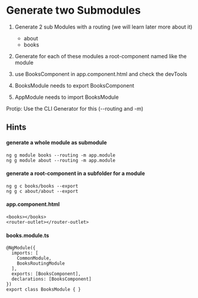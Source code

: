 # Generate two Submodules

1. Generate 2 sub Modules with a routing (we will learn later more about it)
    - about
    - books
    
2. Generate for each of these modules a root-component named like the module
3. use BooksComponent in app.component.html and check the devTools
4. BooksModule needs to export BooksComponent
5. AppModule needs to import BooksModule

Protip: Use the CLI Generator for this (--routing and -m)

## Hints

#### generate a whole module as submodule
```
ng g module books --routing -m app.module
ng g module about --routing -m app.module
```

####  generate a root-component in a subfolder for a module
```
ng g c books/books --export
ng g c about/about --export
```
#### app.component.html
```
<books></books>
<router-outlet></router-outlet>
```
#### books.module.ts
```
@NgModule({
  imports: [
    CommonModule,
    BooksRoutingModule
  ],
  exports: [BooksComponent],
  declarations: [BooksComponent]
})
export class BooksModule { }
```
